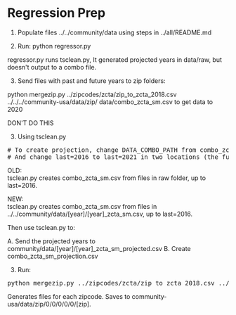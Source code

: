 # Regression Prep  

1. Populate files ../../community/data using steps in ../all/README.md  

2. Run: python regressor.py  

regressor.py runs tsclean.py, It generated projected years in data/raw, but doesn't output to a combo file.


3. Send files with past and future years to zip folders:

python mergezip.py ../zipcodes/zcta/zip_to_zcta_2018.csv ../../../community-usa/data/zip/ data/combo_zcta_sm.csv   to get data to 2020



DON'T DO THIS

3. Using tsclean.py

<pre>
# To create projection, change DATA_COMBO_PATH from combo_zcta_sm.csv to combo_zcta_sm_projection.csv
# And change last=2016 to last=2021 in two locations (the furthest in data/raw)
</pre>

OLD:  
tsclean.py creates combo_zcta_sm.csv from files in raw folder, up to last=2016.  

NEW:  
tsclean.py creates combo_zcta_sm.csv from files in ../../community/data/[year]/[year]_zcta_sm.csv, up to last=2016.  

Then use tsclean.py to:

A. Send the projected years to community/data/[year]/[year]_zcta_sm_projected.csv
B. Create combo_zcta_sm_projection.csv  


3. Run:  

<pre>
python mergezip.py ../zipcodes/zcta/zip_to_zcta_2018.csv ../../../community-usa/data/zip/ data/combo_zcta_sm.csv
</pre>

Generates files for each zipcode. Saves to community-usa/data/zip/0/0/0/0/0/[zip]. 

